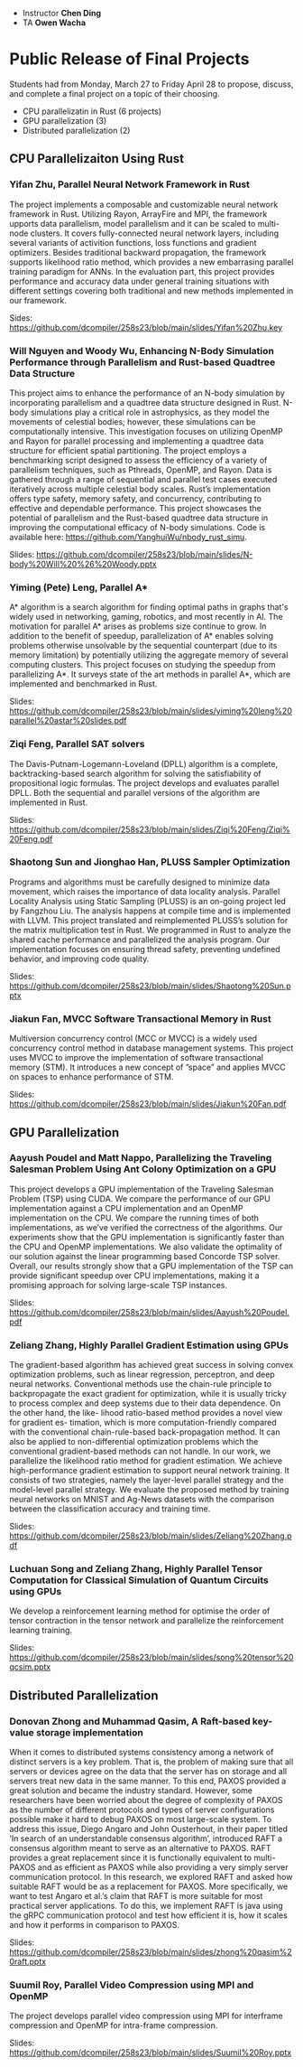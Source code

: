 - Instructor **Chen Ding**
- TA **Owen Wacha**

# Public Release of Final Projects

Students had from Monday, March 27 to Friday April 28 to propose, discuss, and complete a final project on a topic of their choosing.

- CPU parallelizatin in Rust (6 projects)
- GPU parallelization (3)
- Distributed parallelization (2)

## CPU Parallelizaiton Using Rust

### Yifan Zhu, Parallel Neural Network Framework in Rust

The project implements a composable and customizable neural network framework in Rust. Utilizing Rayon, ArrayFire and MPI, 
the framework upports data parallelism, model parallelism and it can be scaled to multi-node clusters.
It covers fully-connected neural network layers, including several variants of activition functions, loss functions and gradient optimizers. 
Besides traditional backward propagation, the framework supports likelihood ratio method, which provides a new embarrasing parallel training 
paradigm for ANNs. In the evaluation part, this project provides performance and accuracy data under general training situations with different 
settings covering both traditional and new methods implemented in our framework.

Sides: https://github.com/dcompiler/258s23/blob/main/slides/Yifan%20Zhu.key

### Will Nguyen and Woody Wu, Enhancing N-Body Simulation Performance through Parallelism and Rust-based Quadtree Data Structure

This project aims to enhance the performance of an N-body simulation by incorporating parallelism and a quadtree data structure designed in Rust. N-body simulations play a critical role in astrophysics, as they model the movements of celestial bodies; however, these simulations can be computationally intensive. This investigation focuses on utilizing OpenMP and Rayon for parallel processing and implementing a quadtree data structure for efficient spatial partitioning. The project employs a benchmarking script designed to assess the efficiency of a variety of parallelism techniques, such as Pthreads, OpenMP, and Rayon. Data is gathered through a range of sequential and parallel test cases executed iteratively across multiple celestial body scales. Rust’s implementation offers type safety, memory safety, and concurrency, contributing to effective and dependable performance. This project showcases the potential of parallelism and the Rust-based quadtree data structure in improving the computational efficacy of N-body simulations. Code is available here: https://github.com/YanghuiWu/nbody_rust_simu.

Slides: https://github.com/dcompiler/258s23/blob/main/slides/N-body%20Will%20%26%20Woody.pptx

### Yiming (Pete) Leng, Parallel A*

A* algorithm is a search algorithm for finding optimal paths in graphs that's widely used in networking, gaming, robotics, and most recently in AI. The motivation for parallel A* arises as problems size continue to grow. In addition to the benefit of speedup, parallelization of A* enables solving problems otherwise unsolvable by the sequential counterpart (due to its memory limitation) by potentially utilizing the aggregate memory of several computing clusters. This project focuses on studying the speedup from parallelizing A*.  It surveys state of the art methods in parallel A*, which are implemented and benchmarked in Rust.

Slides: https://github.com/dcompiler/258s23/blob/main/slides/yiming%20leng%20parallel%20astar%20slides.pdf

### Ziqi Feng, Parallel SAT solvers

The Davis-Putnam-Logemann-Loveland (DPLL) algorithm is a complete, backtracking-based search algorithm for solving the satisfiability of propositional logic formulas. The project develops and evaluates parallel DPLL.  Both the sequential and parallel versions of the algorithm are implemented in Rust.

Slides: https://github.com/dcompiler/258s23/blob/main/slides/Ziqi%20Feng/Ziqi%20Feng.pdf

### Shaotong Sun and Jionghao Han, PLUSS Sampler Optimization

Programs and algorithms must be carefully designed to minimize data movement, which raises the importance of data locality analysis.  Parallel Locality Analysis using Static Sampling (PLUSS) is an on-going project led by Fangzhou Liu.  The analysis happens at compile time and is implemented with LLVM. This project translated and reimplemented PLUSS’s solution for the matrix multiplication test in Rust. We programmed in Rust to analyze the shared cache performance and parallelized the analysis program.  Our implementation focuses on ensuring thread safety, preventing undefined behavior, and improving code quality. 

Slides: https://github.com/dcompiler/258s23/blob/main/slides/Shaotong%20Sun.pptx

### Jiakun Fan, MVCC Software Transactional Memory in Rust

Multiversion concurrency control (MCC or MVCC) is a widely used concurrency control method in database management systems.  This project uses MVCC to improve the implementation of software transactional memory (STM).  It introduces a new concept of ”space” and applies MVCC on spaces to enhance performance of STM.

Slides: https://github.com/dcompiler/258s23/blob/main/slides/Jiakun%20Fan.pdf

## GPU Parallelization

### Aayush Poudel and Matt Nappo, Parallelizing the Traveling Salesman Problem Using Ant Colony Optimization on a GPU

This project develops a GPU implementation of the Traveling Salesman Problem (TSP) using CUDA. We compare the performance of our GPU implementation against a CPU implementation and an OpenMP implementation on the CPU. We compare the running times of both implementations, as we’ve verified the correctness of the algorithms. Our experiments show that the GPU implementation is significantly faster than the CPU and OpenMP implementations. We also validate the optimality of our solution against the linear programming based Concorde TSP solver. Overall, our results strongly show that a GPU implementation of the TSP can provide significant speedup over CPU implementations, making it a promising approach for solving large-scale TSP instances.

Slides: https://github.com/dcompiler/258s23/blob/main/slides/Aayush%20Poudel.pdf

### Zeliang Zhang, Highly Parallel Gradient Estimation using GPUs

The gradient-based algorithm has achieved great success in solving convex optimization problems, such as linear regression, perceptron, and deep neural networks. Conventional methods use the chain-rule principle to backpropagate the exact gradient for optimization, while it is usually tricky to process complex and deep systems due to their data dependence. On the other hand, the like- lihood ratio-based method provides a novel view for gradient es- timation, which is more computation-friendly compared with the conventional chain-rule-based back-propagation method. It can also be applied to non-differential optimization problems which the conventional gradient-based methods can not handle. In our work, we parallelize the likelihood ratio method for gradient estimation. We achieve high-performance gradient estimation to support neural network training. It consists of two strategies, namely the layer-level parallel strategy and the model-level parallel strategy. We evaluate the proposed method by training neural networks on MNIST and Ag-News datasets with the comparison between the classification accuracy and training time.

Slides: https://github.com/dcompiler/258s23/blob/main/slides/Zeliang%20Zhang.pdf

### Luchuan Song and Zeliang Zhang, Highly Parallel Tensor Computation for Classical Simulation of Quantum Circuits using GPUs

We develop a reinforcement learning method for optimise the order of tensor contraction in the tensor network and parallelize the reinforcement learning training.

Slides: https://github.com/dcompiler/258s23/blob/main/slides/song%20tensor%20qcsim.pptx

## Distributed Parallelization

### Donovan Zhong and Muhammad Qasim, A Raft-based key-value storage implementation

When it comes to distributed systems consistency among a network of distinct
servers is a key problem. That is, the problem of making sure that all servers
or devices agree on the data that the server has on storage and all servers treat
new data in the same manner. To this end, PAXOS provided a great solution
and became the industry standard. However, some researchers have been worried
about the degree of complexity of PAXOS as the number of different protocols
and types of server configurations possible make it hard to debug PAXOS on most
large-scale system. To address this issue, Diego Angaro and John Ousterhout, in
their paper titled ’In search of an understandable consensus algorithm’, introduced
RAFT a consensus algorithm meant to serve as an alternative to PAXOS. RAFT
provides a great replacement since it is functionally equivalent to multi-PAXOS
and as efficient as PAXOS while also providing a very simply server communication
protocol. In this research, we explored RAFT and asked how suitable RAFT would
be as a replacement for PAXOS. More specifically, we want to test Angaro et al.’s 
claim that RAFT is more suitable for most practical server applications. To
do this, we implement RAFT is java using the gRPC communication protocol and
test how efficient it is, how it scales and how it performs in comparison to PAXOS.

Slides: https://github.com/dcompiler/258s23/blob/main/slides/zhong%20qasim%20raft.pptx

### Suumil Roy, Parallel Video Compression using MPI and OpenMP

The project develops parallel video compression using MPI for interframe compression 
and OpenMP for intra-frame compression.

Slides: https://github.com/dcompiler/258s23/blob/main/slides/Suumil%20Roy.pptx


